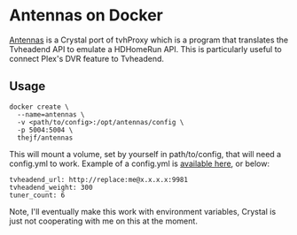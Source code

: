 # Antennas on Docker

[Antennas](https://github.com/thejf/antennas) is a Crystal port of tvhProxy which is a program that translates the Tvheadend API to emulate a HDHomeRun API. This is particularly useful to connect Plex's DVR feature to Tvheadend.

## Usage
```
docker create \
  --name=antennas \
  -v <path/to/config>:/opt/antennas/config \
  -p 5004:5004 \
  thejf/antennas
```

This will mount a volume, set by yourself in path/to/config, that will need a config.yml to work. Example of a config.yml is [available here](https://github.com/TheJF/antennas/blob/master/config/config.yml), or below:
```
tvheadend_url: http://replace:me@x.x.x.x:9981
tvheadend_weight: 300
tuner_count: 6
```

Note, I'll eventually make this work with environment variables, Crystal is just not cooperating with me on this at the moment.


